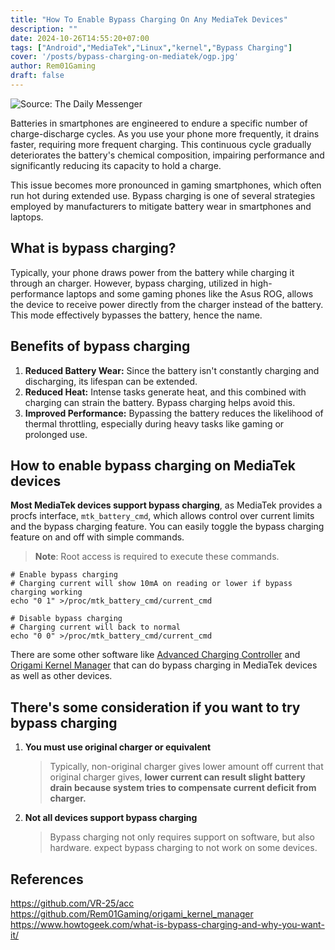 ```yaml
---
title: "How To Enable Bypass Charging On Any MediaTek Devices"
description: ""
date: 2024-10-26T14:55:20+07:00
tags: ["Android","MediaTek","Linux","kernel","Bypass Charging"]
cover: '/posts/bypass-charging-on-mediatek/ogp.jpg'
author: Rem01Gaming
draft: false
---
```


![Source: The Daily Messenger](/posts/bypass-charging-on-mediatek/ogp.jpg)

Batteries in smartphones are engineered to endure a specific number of charge-discharge cycles. As you use your phone more frequently, it drains faster, requiring more frequent charging. This continuous cycle gradually deteriorates the battery's chemical composition, impairing performance and significantly reducing its capacity to hold a charge.

This issue becomes more pronounced in gaming smartphones, which often run hot during extended use. Bypass charging is one of several strategies employed by manufacturers to mitigate battery wear in smartphones and laptops.

## What is bypass charging?

Typically, your phone draws power from the battery while charging it through an charger. However, bypass charging, utilized in high-performance laptops and some gaming phones like the Asus ROG, allows the device to receive power directly from the charger instead of the battery. This mode effectively bypasses the battery, hence the name.

## Benefits of bypass charging

1. **Reduced Battery Wear:** Since the battery isn't constantly charging and discharging, its lifespan can be extended.
2. **Reduced Heat:** Intense tasks generate heat, and this combined with charging can strain the battery. Bypass charging helps avoid this.
3. **Improved Performance:** Bypassing the battery reduces the likelihood of thermal throttling, especially during heavy tasks like gaming or prolonged use.

## How to enable bypass charging on MediaTek devices
**Most MediaTek devices support bypass charging**, as MediaTek provides a procfs interface, `mtk_battery_cmd`, which allows control over current limits and the bypass charging feature. You can easily toggle the bypass charging feature on and off with simple commands.

> **Note**: Root access is required to execute these commands.

```shell
# Enable bypass charging
# Charging current will show 10mA on reading or lower if bypass charging working
echo "0 1" >/proc/mtk_battery_cmd/current_cmd

# Disable bypass charging
# Charging current will back to normal
echo "0 0" >/proc/mtk_battery_cmd/current_cmd
```

There are some other software like [Advanced Charging Controller](https://github.com/VR-25/acc) and [Origami Kernel Manager](https://github.com/Rem01Gaming/origami_kernel_manager) that can do bypass charging in MediaTek devices as well as other devices.

## There's some consideration if you want to try bypass charging

1. **You must use original charger or equivalent**
	> Typically, non-original charger gives lower amount off current that original charger gives, **lower current can result slight battery drain because system tries to compensate current deficit from charger.**
2. **Not all devices support bypass charging**
	> Bypass charging not only requires support on software, but also hardware. expect bypass charging to not work on some devices.

## References
https://github.com/VR-25/acc
https://github.com/Rem01Gaming/origami_kernel_manager
https://www.howtogeek.com/what-is-bypass-charging-and-why-you-want-it/

